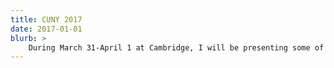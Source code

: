 ```yaml
---
title: CUNY 2017
date: 2017-01-01
blurb: >
	During March 31-April 1 at Cambridge, I will be presenting some of the work jointly conducted with our collaborators in Ankara: "Contextual and syntactic information jointly affect the processing of Turkish anaphors"
---
```



